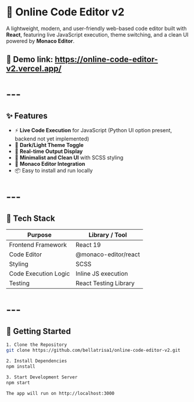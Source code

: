 # 🧠 Online Code Editor v2

A lightweight, modern, and user-friendly web-based code editor built with **React**, featuring live JavaScript execution, theme switching, and a clean UI powered by **Monaco Editor**.

## 🔗 Demo link: https://online-code-editor-v2.vercel.app/

# ---

## ✨ Features

- ⚡ **Live Code Execution** for JavaScript (Python UI option present, backend not yet implemented)
- 🎨 **Dark/Light Theme Toggle**
- 📜 **Real-time Output Display**
- 🧠 **Minimalist and Clean UI** with SCSS styling
- 🧩 **Monaco Editor Integration**
- 📦 Easy to install and run locally

# ---

## 🧩 Tech Stack

| Purpose                | Library / Tool              |
|------------------------|-----------------------------|
| Frontend Framework     | React 19                    |
| Code Editor            | @monaco-editor/react        |
| Styling                | SCSS                        |
| Code Execution Logic   | Inline JS execution         |
| Testing                | React Testing Library       |

# ---

## 🚀 Getting Started

```bash
1. Clone the Repository
git clone https://github.com/bellatrisa1/online-code-editor-v2.git

2. Install Dependencies
npm install

3. Start Development Server
npm start

The app will run on http://localhost:3000
